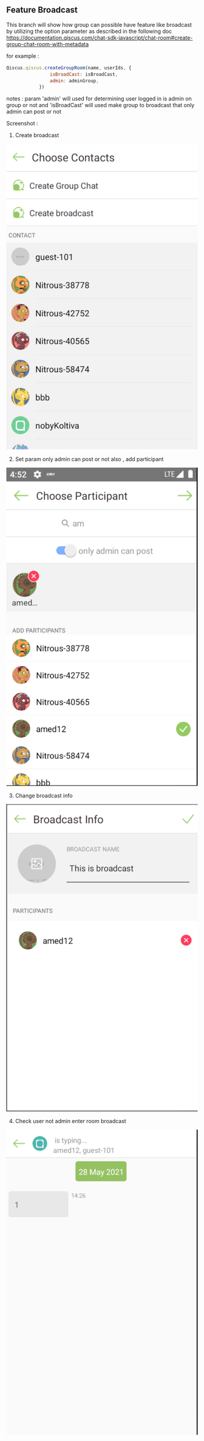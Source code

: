 ## Feature Broadcast
This branch will show how group can possible have feature like broadcast by utilizing the option parameter as described in the following doc
https://documentation.qiscus.com/chat-sdk-javascript/chat-room#create-group-chat-room-with-metadata

for example :

```jsx
Qiscus.qiscus.createGroupRoom(name, userIds, {
				isBroadCast: isBroadCast,
				admin: adminGroup,
			})
```
notes :
param 'admin' will used for determining user logged in is admin on group or not and 'isBroadCast' will used make group to broadcast that only admin can post or not

Screenshot :
1. Create broadcast


![Create brodcast](/screenshot/1.png)

2. Set param only admin can post or not also , add participant

![Create brodcast](/screenshot/2.png)

3. Change broadcast info

![Create brodcast](/screenshot/3.png)

4. Check user not admin enter room broadcast

![Create brodcast](/screenshot/4.png)
